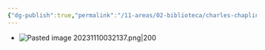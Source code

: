 ```yaml
---
{"dg-publish":true,"permalink":"/11-areas/02-biblioteca/charles-chaplin-el-genio-del-cine/","noteIcon":""}
---
```


- ![Pasted image 20231110032137.png|200](/img/user/02%20Image/Pasted%20image%2020231110032137.png) 
